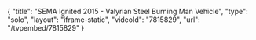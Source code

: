 {
    "title": "SEMA Ignited 2015 - Valyrian Steel Burning Man Vehicle",
    "type": "solo",
    "layout": "iframe-static",
    "videoId": "7815829",
    "url": "\/tvpembed\/7815829"
}
